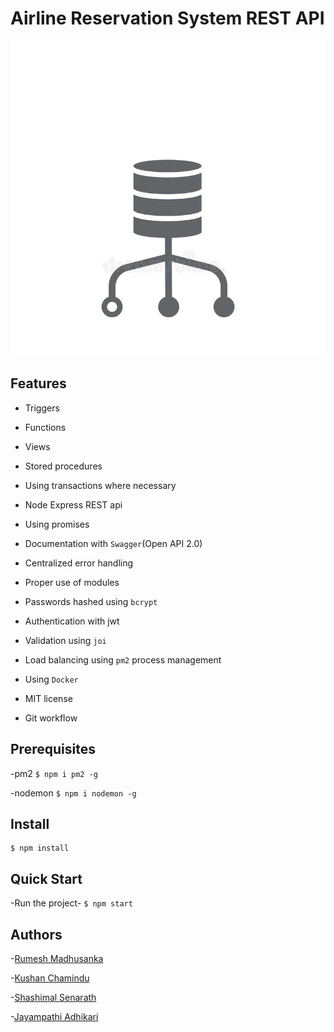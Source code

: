 # Airline Reservation System REST API
![logo](db%20api.jpg)

## Features
* Triggers
* Functions
* Views
* Stored procedures
* Using transactions where necessary


* Node Express REST api
* Using promises
* Documentation with `Swagger`(Open API 2.0)
* Centralized error handling
* Proper use of modules
* Passwords hashed using `bcrypt`
* Authentication with jwt
* Validation using `joi`
* Load balancing using `pm2` process management
* Using `Docker`
* MIT license
* Git workflow

## Prerequisites
-pm2 ```$ npm i pm2 -g```

-nodemon ```$ npm i nodemon -g```

## Install
```
$ npm install 
```

## Quick Start

-Run the project- ```$ npm start```

## Authors

-[Rumesh Madhusanka](https://github.com/rumeshmadhusanka)

-[Kushan Chamindu](https://github.com/KushanChamindu)

-[Shashimal Senarath](https://github.com/shashimalcse)

-[Jayampathi Adhikari](https://github.com/jayampathiadhikari)